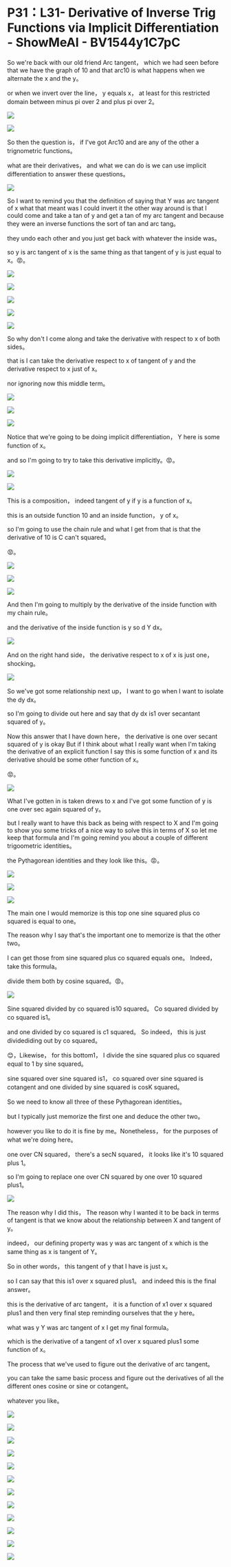 # P31：L31- Derivative of Inverse Trig Functions via Implicit Differentiation - ShowMeAI - BV1544y1C7pC

So we're back with our old friend Arc tangent， which we had seen before that we have the graph of 10 and that arc10 is what happens when we alternate the x and the y。

 or when we invert over the line， y equals x， at least for this restricted domain between minus pi over 2 and plus pi over 2。



![](img/273c8af4b1dc3d53775567dd0b4b5df5_1.png)

![](img/273c8af4b1dc3d53775567dd0b4b5df5_2.png)

So then the question is， if I've got Arc10 and are any of the other a trignometric functions。

 what are their derivatives， and what we can do is we can use implicit differentiation to answer these questions。



![](img/273c8af4b1dc3d53775567dd0b4b5df5_4.png)

So I want to remind you that the definition of saying that Y was arc tangent of x what that meant was I could invert it the other way around is that I could come and take a tan of y and get a tan of my arc tangent and because they were an inverse functions the sort of tan and arc tang。

 they undo each other and you just get back with whatever the inside was。

 so y is arc tangent of x is the same thing as that tangent of y is just equal to x。😡。



![](img/273c8af4b1dc3d53775567dd0b4b5df5_6.png)

![](img/273c8af4b1dc3d53775567dd0b4b5df5_7.png)

![](img/273c8af4b1dc3d53775567dd0b4b5df5_8.png)

![](img/273c8af4b1dc3d53775567dd0b4b5df5_9.png)

![](img/273c8af4b1dc3d53775567dd0b4b5df5_10.png)

So why don't I come along and take the derivative with respect to x of both sides。

 that is I can take the derivative respect to x of tangent of y and the derivative respect to x just of x。

 nor ignoring now this middle term。

![](img/273c8af4b1dc3d53775567dd0b4b5df5_12.png)

![](img/273c8af4b1dc3d53775567dd0b4b5df5_13.png)

![](img/273c8af4b1dc3d53775567dd0b4b5df5_14.png)

Notice that we're going to be doing implicit differentiation， Y here is some function of x。

 and so I'm going to try to take this derivative implicitly。😡。



![](img/273c8af4b1dc3d53775567dd0b4b5df5_16.png)

![](img/273c8af4b1dc3d53775567dd0b4b5df5_17.png)

This is a composition， indeed tangent of y if y is a function of x。

 this is an outside function 10 and an inside function， y of x。

 so I'm going to use the chain rule and what I get from that is that the derivative of 10 is C can't squared。

😡。

![](img/273c8af4b1dc3d53775567dd0b4b5df5_19.png)

![](img/273c8af4b1dc3d53775567dd0b4b5df5_20.png)

![](img/273c8af4b1dc3d53775567dd0b4b5df5_21.png)

And then I'm going to multiply by the derivative of the inside function with my chain rule。

 and the derivative of the inside function is y so d Y dx。



![](img/273c8af4b1dc3d53775567dd0b4b5df5_23.png)

And on the right hand side， the derivative respect to x of x is just one， shocking。



![](img/273c8af4b1dc3d53775567dd0b4b5df5_25.png)

So we've got some relationship next up， I want to go when I want to isolate the dy dx。

 so I'm going to divide out here and say that dy dx is1 over secantant squared of y。

 Now this answer that I have down here， the derivative is one over secant squared of y is okay But if I think about what I really want when I'm taking the derivative of an explicit function I say this is some function of x and its derivative should be some other function of x。

😡。

![](img/273c8af4b1dc3d53775567dd0b4b5df5_27.png)

What I've gotten in is taken drews to x and I've got some function of y is one over sec again squared of y。

 but I really want to have this back as being with respect to X and I'm going to show you some tricks of a nice way to solve this in terms of X so let me keep that formula and I'm going remind you about a couple of different trigoometric identities。

 the Pythagorean identities and they look like this。😡。



![](img/273c8af4b1dc3d53775567dd0b4b5df5_29.png)

![](img/273c8af4b1dc3d53775567dd0b4b5df5_30.png)

![](img/273c8af4b1dc3d53775567dd0b4b5df5_31.png)

The main one I would memorize is this top one sine squared plus co squared is equal to one。

 The reason why I say that's the important one to memorize is that the other two。

 I can get those from sine squared plus co squared equals one。 Indeed， take this formula。

 divide them both by cosine squared。😡。

![](img/273c8af4b1dc3d53775567dd0b4b5df5_33.png)

Sine squared divided by co squared is10 squared。 Co squared divided by co squared is1。

 and one divided by co squared is c1 squared。 So indeed， this is just dividediding out by co squared。

😊，Likewise， for this bottom1， I divide the sine squared plus co squared equal to 1 by sine squared。

 sine squared over sine squared is1， co squared over sine squared is cotangent and one divided by sine squared is cosK squared。

So we need to know all three of these Pythagorean identities。

 but I typically just memorize the first one and deduce the other two。

 however you like to do it is fine by me。Nonetheless， for the purposes of what we're doing here。

 one over CN squared， there's a secN squared， it looks like it's 10 squared plus 1。

 so I'm going to replace one over CN squared by one over 10 squared plus1。



![](img/273c8af4b1dc3d53775567dd0b4b5df5_35.png)

The reason why I did this， The reason why I wanted it to be back in terms of tangent is that we know about the relationship between X and tangent of y。

 indeed， our defining property was y was arc tangent of x which is the same thing as x is tangent of Y。

 So in other words， this tangent of y that I have is just x。

 so I can say that this is1 over x squared plus1。 and indeed this is the final answer。

 this is the derivative of arc tangent， it is a function of x1 over x squared plus1 and then very final step reminding ourselves that the y here。

 what was y Y was arc tangent of x I get my final formula。

 which is the derivative of a tangent of x1 over x squared plus1 some function of x。

 The process that we've used to figure out the derivative of arc tangent。

 you can take the same basic process and figure out the derivatives of all the different ones cosine or sine or cotangent。

 whatever you like。

![](img/273c8af4b1dc3d53775567dd0b4b5df5_37.png)

![](img/273c8af4b1dc3d53775567dd0b4b5df5_38.png)

![](img/273c8af4b1dc3d53775567dd0b4b5df5_39.png)

![](img/273c8af4b1dc3d53775567dd0b4b5df5_40.png)

![](img/273c8af4b1dc3d53775567dd0b4b5df5_41.png)

![](img/273c8af4b1dc3d53775567dd0b4b5df5_42.png)

![](img/273c8af4b1dc3d53775567dd0b4b5df5_43.png)

![](img/273c8af4b1dc3d53775567dd0b4b5df5_44.png)

![](img/273c8af4b1dc3d53775567dd0b4b5df5_45.png)

![](img/273c8af4b1dc3d53775567dd0b4b5df5_46.png)

![](img/273c8af4b1dc3d53775567dd0b4b5df5_47.png)

![](img/273c8af4b1dc3d53775567dd0b4b5df5_48.png)